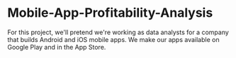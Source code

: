 # Mobile-App-Profitability-Analysis
For this project, we'll pretend we're working as data analysts for a company that builds Android and iOS mobile apps. We make our apps available on Google Play and in the App Store.
